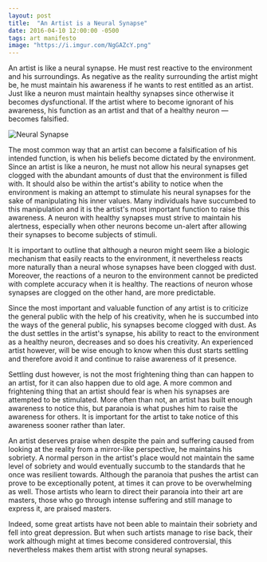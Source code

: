 ```yaml
---
layout: post
title:  "An Artist is a Neural Synapse"
date: 2016-04-10 12:00:00 -0500
tags: art manifesto
image: "https://i.imgur.com/NgGAZcY.png"
---
```


An artist is like a neural synapse. He must rest reactive to the environment and his surroundings. As negative as the reality surrounding the artist might be, he must maintain his awareness if he wants to rest entitled as an artist. Just like a neuron must maintain healthy synapses since otherwise it becomes dysfunctional. If the artist where to become ignorant of his awareness, his function as an artist and that of a healthy neuron — becomes falsified.

![Neural Synapse](https://i.imgur.com/NgGAZcY.png)

The most common way that an artist can become a falsification of his intended function, is when his beliefs become dictated by the environment. Since an artist is like a neuron, he must not allow his neural synapses get clogged with the abundant amounts of dust that the environment is filled with. It should also be within the artist's ability to notice when the environment is making an attempt to stimulate his neural synapses for the sake of manipulating his inner values. Many individuals have succumbed to this manipulation and it is the artist's most important function to raise this awareness. A neuron with healthy synapses must strive to maintain his alertness, especially when other neurons become un-alert after allowing their synapses to become subjects of stimuli.

It is important to outline that although a neuron might seem like a biologic mechanism that easily reacts to the environment, it nevertheless reacts more naturally than a neural whose synapses have been clogged with dust. Moreover, the reactions of a neuron to the environment cannot be predicted with complete accuracy when it is healthy. The reactions of neuron whose synapses are clogged on the other hand, are more predictable.

Since the most important and valuable function of any artist is to criticize the general public with the help of his creativity, when he is succumbed into the ways of the general public, his synapses become clogged with dust. As the dust settles in the artist's synapse, his ability to react to the environment as a healthy neuron, decreases and so does his creativity. An experienced artist however, will be wise enough to know when this dust starts settling and therefore avoid it and continue to raise awareness of it presence.

Settling dust however, is not the most frightening thing than can happen to an artist, for it can also happen due to old age. A more common and frightening thing that an artist should fear is when his synapses are attempted to be stimulated. More often than not, an artist has built enough awareness to notice this, but paranoia is what pushes him to raise the awareness for others. It is important for the artist to take notice of this awareness sooner rather than later.

An artist deserves praise when despite the pain and suffering caused from looking at the reality from a mirror-like perspective, he maintains his sobriety. A normal person in the artist's place would not maintain the same level of sobriety and would eventually succumb to the standards that he once was resilient towards. Although the paranoia that pushes the artist can prove to be exceptionally potent, at times it can prove to be overwhelming as well. Those artists who learn to direct their paranoia into their art are masters, those who go through intense suffering and still manage to express it, are praised masters.

Indeed, some great artists have not been able to maintain their sobriety and fell into great depression. But when such artists manage to rise back, their work although might at times become considered controversial, this nevertheless makes them artist with strong neural synapses.
